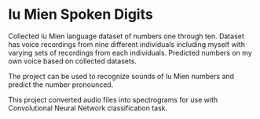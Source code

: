 # Iu Mien Spoken Digits

Collected Iu Mien language dataset of numbers one through ten. Dataset has voice recordings from nine different individuals including myself with varying sets of recordings from each individuals. Predicted numbers on my own voice based on collected datasets.

The project can be used to recognize sounds of Iu Mien numbers and predict the number pronounced.

This project converted audio files into spectrograms for use with Convolutional Neural Network classification task.
